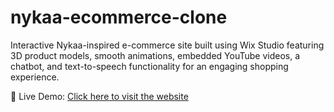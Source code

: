 # nykaa-ecommerce-clone

Interactive Nykaa-inspired e-commerce site built using Wix Studio featuring 3D product models, smooth animations, embedded YouTube videos, a chatbot, and text-to-speech functionality for an engaging shopping experience.

🔗 Live Demo: [Click here to visit the website](https://upadhyayshikha2005.wixstudio.com/my-site?rc=test-site)
